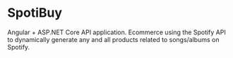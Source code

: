 # SpotiBuy
Angular + ASP.NET Core API application. Ecommerce using the Spotify API to dynamically generate any and all products related to songs/albums on Spotify.
